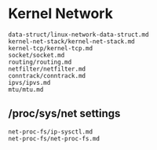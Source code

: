 # Kernel Network

```{toctree}
data-struct/linux-network-data-struct.md
kernel-net-stack/kernel-net-stack.md
kernel-tcp/kernel-tcp.md
socket/socket.md
routing/routing.md
netfilter/netfilter.md
conntrack/conntrack.md
ipvs/ipvs.md
mtu/mtu.md
```

## /proc/sys/net settings

```{toctree}
net-proc-fs/ip-sysctl.md
net-proc-fs/net-proc-fs.md
```
